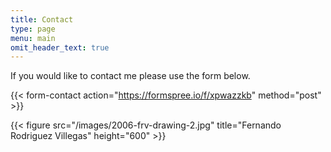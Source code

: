 ```yaml
---
title: Contact
type: page
menu: main
omit_header_text: true
---
```


If you would like to contact me please use the form below.

{{< form-contact action="https://formspree.io/f/xpwazzkb" method="post" >}}


{{< figure src="/images/2006-frv-drawing-2.jpg" title="Fernando Rodriguez Villegas" height="600" >}}

